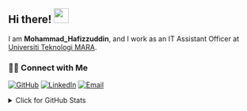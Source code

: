 
## Hi there! <img src="https://raw.githubusercontent.com/drshahizan/drshahizan/master/img/wave.gif" width="30">

I am  __Mohammad_Hafizzuddin__, and I work as an IT Assistant Officer at [Universiti Teknologi MARA](https://www.uitm.edu.my).

### 🙌🏻 Connect with Me
<p align="left">
    <a href="https://github.com/mhmz89" target="_blank"><img alt="GitHub" src="https://img.shields.io/badge/-@mhmz89-181717?style=flat-square&logo=GitHub&logoColor=white"></a>
    <a href="https://www.linkedin.com/in/mhmz89" target="_blank"><img alt="LinkedIn" src="https://img.shields.io/badge/-mhmz89-blue?style=flat-square&logo=Linkedin&logoColor=white&link=https://www.linkedin.com/in/mhmz89/"></a>
    <a href="mailto:mohammad.hafizzuddin@gmail.com" target="_blank"><img alt="Email" src="https://img.shields.io/badge/-mohammad.hafizzuddin-c14438?style=flat-square&logo=Gmail&logoColor=white&link=mailto:mohammad.hafizzuddin"></a>
</p>

<details>
<summary>Click for GitHub Stats</summary>
<p align="left">
    <img alt = "GitHub Stats" src="https://github-readme-stats.vercel.app/api?username=mhmz89&show_icons=true&hide=issues&icon_color=000000&hide_border=true&title_color=5391FE&text_color=555&PAT_1">
    <br>
</p>
  
  ![Follower Badge](https://img.shields.io/github/followers/mhmz89)
  ![](https://visitor-badge.glitch.me/badge?page_id=mhmz89)

</details>
